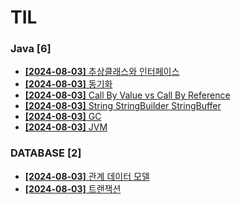 # TIL
 
### Java [6]
- [**[2024-08-03]**  추상클래스와 인터페이스](https://github.com/A-lass/TIL/blob/main/Java/추상클래스와_인터페이스.md)
- [**[2024-08-03]**  동기화](https://github.com/A-lass/TIL/blob/main/Java/동기화.md)
- [**[2024-08-03]**  Call By Value vs Call By Reference](https://github.com/A-lass/TIL/blob/main/Java/Call_By_Value_vs_Call_By_Reference.md)
- [**[2024-08-03]**  String StringBuilder StringBuffer](https://github.com/A-lass/TIL/blob/main/Java/String_StringBuilder_StringBuffer.md)
- [**[2024-08-03]**  GC](https://github.com/A-lass/TIL/blob/main/Java/GC.md)
- [**[2024-08-03]**  JVM](https://github.com/A-lass/TIL/blob/main/Java/JVM.md)
### DATABASE [2]
- [**[2024-08-03]**  관계 데이터 모델](https://github.com/A-lass/TIL/blob/main/DATABASE/관계_데이터_모델.md)
- [**[2024-08-03]**  트랜잭션](https://github.com/A-lass/TIL/blob/main/DATABASE/트랜잭션.md)

